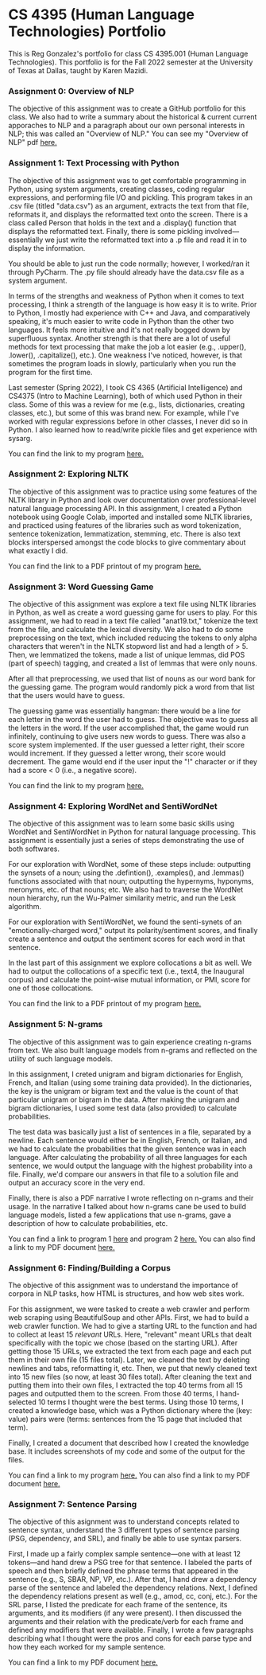 # CS 4395 (Human Language Technologies) Portfolio
This is Reg Gonzalez's portfolio for class CS 4395.001 (Human Language Technologies). This portfolio is for the Fall 2022 semester at the University of Texas at Dallas, taught by Karen Mazidi. 


### Assignment 0: Overview of NLP

The objective of this assignment was to create a GitHub portfolio for this class. We also had to write a summary about the historical & current current apporaches to NLP and a paragraph about our own personal interests in NLP; this was called an "Overview of NLP." You can see my "Overview of NLP" pdf [here.](https://github.com/regmckie/CS4395-NLP_Portfolio/blob/main/Overview%20of%20NLP.pdf)


### Assignment 1: Text Processing with Python

The objective of this assignment was to get comfortable programming in Python, using system arguments, creating classes, coding regular expressions, and performing file I/O and pickling. This program takes in an .csv file (titled "data.csv") as an argument, extracts the text from that file, reformats it, and displays the reformatted text onto the screen. There is a class called Person that holds in the text and a .display() function that displays the reformatted text. Finally, there is some pickling involved—essentially we just write the reformatted text into a .p file and read it in to display the information.

You should be able to just run the code normally; however, I worked/ran it through PyCharm. The .py file should already have the data.csv file as a system argument. 

In terms of the strengths and weakness of Python when it comes to text processing, I think a strength of the language is how easy it is to write. Prior to Python, I mostly had experience with C++ and Java, and comparatively speaking, it's much easier to write code in Python than the other two languages. It feels more intuitive and it's not really bogged down by superfluous syntax. Another strength is that there are a lot of useful methods for text processing that make the job a lot easier (e.g., .upper(), .lower(), .capitalize(), etc.). One weakness I've noticed, however, is that sometimes the program loads in slowly, particularly when you run the program for the first time. 

Last semester (Spring 2022), I took CS 4365 (Artificial Intelligence) and CS4375 (Intro to Machine Learning), both of which used Python in their class. Some of this was a review for me (e.g., lists, dictionaries, creating classes, etc.), but some of this was brand new. For example, while I've worked with regular expressions before in other classes, I never did so in Python. I also learned how to read/write pickle files and get experience with sysarg.

You can find the link to my program [here.](https://github.com/regmckie/CS4395-NLP_Portfolio/blob/main/Assignment1/Assignment1_rdg170330.py)


### Assignment 2: Exploring NLTK

The objective of this assignment was to practice using some features of the NLTK library in Python and look over documentation over professional-level natural language processing API. In this assignment, I created a Python notebook using Google Colab, imported and installed some NLTK libraries, and practiced using features of the libraries such as word tokenization, sentence tokenization, lemmatization, stemming, etc. There is also text blocks interspersed amongst the code blocks to give commentary about what exactly I did. 

You can find the link to a PDF printout of my program [here.](https://github.com/regmckie/CS4395-NLP_Portfolio/blob/main/Assignment2_rdg170330.pdf)


### Assignment 3: Word Guessing Game

The objective of this assignment was explore a text file using NLTK libraries in Python, as well as create a word guessing game for users to play. For this assignment, we had to read in a text file called "anat19.txt," tokenize the text from the file, and calculate the lexical diversity. We also had to do some preprocessing on the text, which included reducing the tokens to only alpha characters that weren't in the NLTK stopword list and had a length of > 5. Then, we lemmatized the tokens, made a list of unique lemmas, did POS (part of speech) tagging, and created a list of lemmas that were only nouns.

After all that preprocessing, we used that list of nouns as our word bank for the guessing game. The program would randomly pick a word from that list that the users would have to guess. 

The guessing game was essentially hangman: there would be a line for each letter in the word the user had to guess. The objective was to guess all the letters in the word. If the user accomplished that, the game would run infinitely, continuing to give users new words to guess. There was also a score system implemented. If the user guessed a letter right, their score would increment. If they guessed a letter wrong, their score would decrement. The game would end if the user input the "!" character or if they had a score < 0 (i.e., a negative score).

You can find the link to my program [here.](https://github.com/regmckie/CS4395-NLP_Portfolio/blob/main/Assignment3/Assignment3_rdg170330.py)


### Assignment 4: Exploring WordNet and SentiWordNet

The objective of this assignment was to learn some basic skills using WordNet and SentiWordNet in Python for natural language processing. This assignment is essentially just a series of steps demonstrating the use of both softwares. 

For our exploration with WordNet, some of these steps include: outputting the synsets of a noun; using the .defintion(), .examples(), and .lemmas() functions associated with that noun; outputting the hypernyms, hyponyms, meronyms, etc. of that nouns; etc. We also had to traverse the WordNet noun hierarchy, run the Wu-Palmer similarity metric, and run the Lesk algorithm.

For our exploration with SentiWordNet, we found the senti-synets of an "emotionally-charged word," output its polarity/sentiment scores, and finally create a sentence and output the sentiment scores for  each word in that sentence.

In the last part of this assignment we explore collocations a bit as well. We had to output the collocations of a specific text (i.e., text4, the Inaugural corpus) and calculate the point-wise mutual information, or PMI, score for one of those collocations. 

You can find the link to a PDF printout of my program [here.](https://github.com/regmckie/CS4395-NLP_Portfolio/blob/main/Assignment4_rdg170330.pdf)


### Assignment 5: N-grams

The objective of this assignment was to gain experience creating n-grams from text. We also built language models from n-grams and reflected on the utility of such language models. 

In this assignment, I creted unigram and bigram dictionaries for English, French, and Italian (using some training data provided). In the dictionaries, the key is the unigram or bigram text and the value is the count of that particular unigram or bigram in the data. After making the unigram and bigram dictionaries, I used some test data (also provided) to calculate probabilities. 

The test data was basically just a list of sentences in a file, separated by a newline. Each sentence would either be in English, French, or Italian, and we had to calculate the probabilities that the given sentence was in each language. After calculating the probability of all three languages for each sentence, we would output the language with the highest probability into a file. Finally, we'd compare our answers in that file to a solution file and output an accuracy score in the very end. 

Finally, there is also a PDF narrative I wrote reflecting on n-grams and their usage. In the narrative I talked about how n-grams cane be used to build language models, listed a few applications that use n-grams, gave a description of how to calculate probabilities, etc. 

You can find a link to program 1 [here](https://github.com/regmckie/CS4395-NLP_Portfolio/blob/main/Assignment5/Assignment5_program1_rdg170330.py) and program 2 [here.](https://github.com/regmckie/CS4395-NLP_Portfolio/blob/main/Assignment5/Assignment5_program2_rdg170330.py) You can also find a link to my PDF document [here.](https://github.com/regmckie/CS4395-NLP_Portfolio/blob/main/Assignment5/N-grams%20Narrative_rdg170330.pdf)


### Assignment 6: Finding/Building a Corpus

The objective of this assignment was to understand the importance of corpora in NLP tasks, how HTML is structures, and how web sites work.

For this assignment, we were tasked to create a web crawler and perform web scraping using BeautifulSoup and other APIs. First, we had to build a web crawler function. We had to give a starting URL to the function and had to collect at least 15 *relevant* URLs. Here, "relevant" meant URLs that dealt specifically with the topic we chose (based on the starting URL). After getting those 15 URLs, we extracted the text from each page and each put them in their own file (15 files total). Later, we cleaned the text by deleting newlines and tabs, reformatting it, etc. Then, we put that newly cleaned text into 15 new files (so now, at least 30 files total). After cleaning the text and putting them into their own files, I extracted the top 40 terms from all 15 pages and outputted them to the screen. From those 40 terms, I hand-selected 10 terms I thought were the best terms. Using those 10 terms, I created a knowledge base, which was a Python dictionary where the (key: value) pairs were (terms: sentences from the 15 page that included that term).

Finally, I created a document that described how I created the knowledge base. It includes screenshots of my code and some of the output for the files.

You can find a link to my program [here.](https://github.com/regmckie/CS4395-NLP_Portfolio/blob/main/Assignment6/Assignment6_rdg170330.py) You can also find a link to my PDF document [here.](https://github.com/regmckie/CS4395-NLP_Portfolio/blob/main/Assignment6/Assignment%206%20Report.pdf)


### Assignment 7: Sentence Parsing

The objective of this asignment was to understand concepts related to sentence syntax, understand the 3 different types of sentence parsing (PSG, dependency, and SRL), and finally be able to use syntax parsers.

First, I made up a fairly complex sample sentence—one with at least 12 tokens—and hand drew a PSG tree for that sentence. I labeled the parts of speech and then briefly defined the phrase terms that appeared in the sentence (e.g., S, SBAR, NP, VP, etc.). After that, I hand drew a dependency parse of the sentence and labeled the dependency relations. Next, I defined the dependency relations present as well (e.g., amod, cc, conj, etc.). For the SRL parse, I listed the predicate for each frame of the sentence, its arguments, and its modifiers (if any were present). I then discussed the arguments and their relation with the predicate/verb for each frame and defined any modifiers that were available. Finally, I wrote a few paragraphs describing what I thought were the pros and cons for each parse type and how they each worked for my sample sentence.

You can find a link to my PDF document [here.](https://github.com/regmckie/CS4395-NLP_Portfolio/blob/main/Assignment7_rdg170330.pdf)
